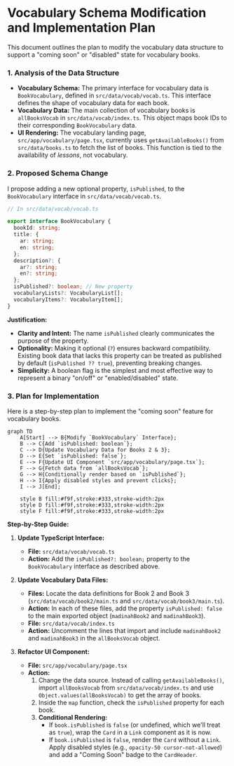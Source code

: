 # Vocabulary Schema Modification and Implementation Plan

This document outlines the plan to modify the vocabulary data structure to support a "coming soon" or "disabled" state for vocabulary books.

### 1. Analysis of the Data Structure

*   **Vocabulary Schema:** The primary interface for vocabulary data is `BookVocabulary`, defined in `src/data/vocab/vocab.ts`. This interface defines the shape of vocabulary data for each book.
*   **Vocabulary Data:** The main collection of vocabulary books is `allBooksVocab` in `src/data/vocab/index.ts`. This object maps book IDs to their corresponding `BookVocabulary` data.
*   **UI Rendering:** The vocabulary landing page, `src/app/vocabulary/page.tsx`, currently uses `getAvailableBooks()` from `src/data/books.ts` to fetch the list of books. This function is tied to the availability of *lessons*, not vocabulary.

### 2. Proposed Schema Change

I propose adding a new optional property, `isPublished`, to the `BookVocabulary` interface in `src/data/vocab/vocab.ts`.

```typescript
// In src/data/vocab/vocab.ts

export interface BookVocabulary {
  bookId: string;
  title: {
    ar: string;
    en: string;
  };
  description?: {
    ar?: string;
    en?: string;
  };
  isPublished?: boolean; // New property
  vocabularyLists?: VocabularyList[];
  vocabularyItems?: VocabularyItem[];
}
```

**Justification:**

*   **Clarity and Intent:** The name `isPublished` clearly communicates the purpose of the property.
*   **Optionality:** Making it optional (`?`) ensures backward compatibility. Existing book data that lacks this property can be treated as published by default (`isPublished ?? true`), preventing breaking changes.
*   **Simplicity:** A boolean flag is the simplest and most effective way to represent a binary "on/off" or "enabled/disabled" state.

### 3. Plan for Implementation

Here is a step-by-step plan to implement the "coming soon" feature for vocabulary books.

```mermaid
graph TD
    A[Start] --> B{Modify `BookVocabulary` Interface};
    B --> C{Add `isPublished: boolean`};
    C --> D{Update Vocabulary Data for Books 2 & 3};
    D --> E{Set `isPublished: false`};
    E --> F{Update UI Component `src/app/vocabulary/page.tsx`};
    F --> G{Fetch data from `allBooksVocab`};
    G --> H{Conditionally render based on `isPublished`};
    H --> I{Apply disabled styles and prevent clicks};
    I --> J[End];

    style B fill:#f9f,stroke:#333,stroke-width:2px
    style D fill:#f9f,stroke:#333,stroke-width:2px
    style F fill:#f9f,stroke:#333,stroke-width:2px
```

**Step-by-Step Guide:**

1.  **Update TypeScript Interface:**
    *   **File:** `src/data/vocab/vocab.ts`
    *   **Action:** Add the `isPublished?: boolean;` property to the `BookVocabulary` interface as described above.

2.  **Update Vocabulary Data Files:**
    *   **Files:** Locate the data definitions for Book 2 and Book 3 (`src/data/vocab/book2/main.ts` and `src/data/vocab/book3/main.ts`).
    *   **Action:** In each of these files, add the property `isPublished: false` to the main exported object (`madinahBook2` and `madinahBook3`).
    *   **File:** `src/data/vocab/index.ts`
    *   **Action:** Uncomment the lines that import and include `madinahBook2` and `madinahBook3` in the `allBooksVocab` object.

3.  **Refactor UI Component:**
    *   **File:** `src/app/vocabulary/page.tsx`
    *   **Action:**
        1.  Change the data source. Instead of calling `getAvailableBooks()`, import `allBooksVocab` from `src/data/vocab/index.ts` and use `Object.values(allBooksVocab)` to get the array of books.
        2.  Inside the `map` function, check the `isPublished` property for each book.
        3.  **Conditional Rendering:**
            *   If `book.isPublished` is `false` (or undefined, which we'll treat as `true`), wrap the `Card` in a `Link` component as it is now.
            *   If `book.isPublished` is `false`, render the `Card` without a `Link`. Apply disabled styles (e.g., `opacity-50 cursor-not-allowed`) and add a "Coming Soon" badge to the `CardHeader`.